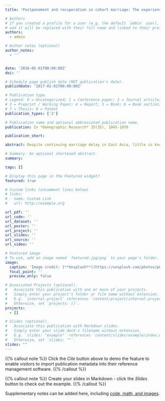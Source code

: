 ```yaml
---
title: 'Postponement and recuperation in cohort marriage: The experience of South Korea'

# Authors
# If you created a profile for a user (e.g. the default `admin` user), write the username (folder name) here
# and it will be replaced with their full name and linked to their profile.
authors:
  - admin

# Author notes (optional)
author_notes:
  - ''


date: '2016-05-01T00:00:00Z'
doi: ''

# Schedule page publish date (NOT publication's date).
publishDate: '2017-01-01T00:00:00Z'

# Publication type.
# Legend: 0 = Uncategorized; 1 = Conference paper; 2 = Journal article;
# 3 = Preprint / Working Paper; 4 = Report; 5 = Book; 6 = Book section;
# 7 = Thesis; 8 = Patent
publication_types: ['2']

# Publication name and optional abbreviated publication name.
publication: In *Demographic Research* 35(35), 1045-1078

publication_short: 

abstract: Despite continuing marriage delay in East Asia, little is known about the shift of marriage towards later ages and the concomitant decline in marriage. Applying the concept of cohort postponement and recuperation to marriage in South Korea, I study the pattern of marriage delay among women and the extent to which delayed marriages are realized later in life. With Korean census 1 70% samples microdata, I compare women's marriage schedules across five-year birth cohorts born between 1916 and 1985 and analyze the trend in marriage delay and subsequent recovery at higher ages. Two distinct patterns of marriage delay can be identified. The first one occurred among the birth cohorts born in the 1930s and early 1940s, who faced successive political upheavals such as World War II and the Korean War. A different pattern of marriage delay is underway among the women born since the 1970s, among whom the proportion of the never-married by age 45 has begun to increase. These two patterns changed with level of education$U+205A$ The wars delayed marriage in a similar way for all social groups, whereas the recent marriage delay is more pronounced among women with tertiary education. The extent to which marriage delay is compensated at later ages differed across cohorts and social groups. Given the recent trend, the proportion of ever-married women by age 45 is expected to decline considerably among the younger cohorts born since the late 1970s, bringing an end to the universal marriage pattern in South Korea. This study highlights the transition of marriage timing in South Korea, which experienced rapid socioeconomic changes, which differs significantly from the European experience.

# Summary. An optional shortened abstract.
summary: 

tags: []

# Display this page in the Featured widget?
featured: true

# Custom links (uncomment lines below)
# links:
# - name: Custom Link
#   url: http://example.org

url_pdf: ''
url_code: ''
url_dataset: ''
url_poster: ''
url_project: ''
url_slides: ''
url_source: ''
url_video: ''

# Featured image
# To use, add an image named `featured.jpg/png` to your page's folder.
image:
  caption: 'Image credit: [**Unsplash**](https://unsplash.com/photos/pLCdAaMFLTE)'
  focal_point: ''
  preview_only: false

# Associated Projects (optional).
#   Associate this publication with one or more of your projects.
#   Simply enter your project's folder or file name without extension.
#   E.g. `internal-project` references `content/project/internal-project/index.md`.
#   Otherwise, set `projects: []`.
projects:
  - []

# Slides (optional).
#   Associate this publication with Markdown slides.
#   Simply enter your slide deck's filename without extension.
#   E.g. `slides: "example"` references `content/slides/example/index.md`.
#   Otherwise, set `slides: ""`.
slides: ""
---
```


{{% callout note %}}
Click the _Cite_ button above to demo the feature to enable visitors to import publication metadata into their reference management software.
{{% /callout %}}

{{% callout note %}}
Create your slides in Markdown - click the _Slides_ button to check out the example.
{{% /callout %}}

Supplementary notes can be added here, including [code, math, and images](https://wowchemy.com/docs/writing-markdown-latex/).
